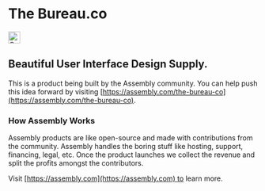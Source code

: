 # The Bureau.co

<a href="https://assembly.com/the-bureau-co/bounties?utm_campaign=assemblage&utm_source=the-bureau-co&utm_medium=repo_badge"><img src="https://asm-badger.herokuapp.com/the-bureau-co/badges/tasks.svg" height="24px" alt="Open Tasks" /></a>

## Beautiful User Interface Design Supply.

This is a product being built by the Assembly community. You can help push this idea forward by visiting [https://assembly.com/the-bureau-co](https://assembly.com/the-bureau-co).

### How Assembly Works

Assembly products are like open-source and made with contributions from the community. Assembly handles the boring stuff like hosting, support, financing, legal, etc. Once the product launches we collect the revenue and split the profits amongst the contributors.

Visit [https://assembly.com](https://assembly.com) to learn more.
